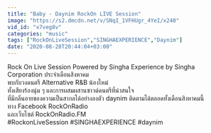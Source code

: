 ```yaml
---
title: "Baby - Daynim RockOn LIVE Session"
image: "https://s2.dmcdn.net/v/SNqI_1VFHUgr_4YeI/x240"
vid_id: "x7veg8v"
categories: "music"
tags: ["RockOnLiveSession","SINGHAEXPERIENCE","Daynim"]
date: "2020-08-28T20:44:04+03:00"
---
```

Rock On Live Session Powered by Singha Experience by Singha Corporation  ประจำเดือนสิงหาคม  <br>พบกับวงดนตรี Alternative R&amp;B น้องใหม่  <br>ทั้งเสียงร้องนุ่ม ๆ และการผสมผสานซาวด์ดนตรีที่น่าสนใจ  <br>ที่มีกลิ่นอายของความเป็นสากลได้อย่างลงตัว daynim ติดตามได้ตลอดทั้งเดือนสิงหาคมนี้  <br>ทาง Facebook RockOnRadio  <br>และเว็บไซต์ RockOnRadio.FM  <br>#RockonLiveSession #SINGHAEXPERIENCE #daynim
